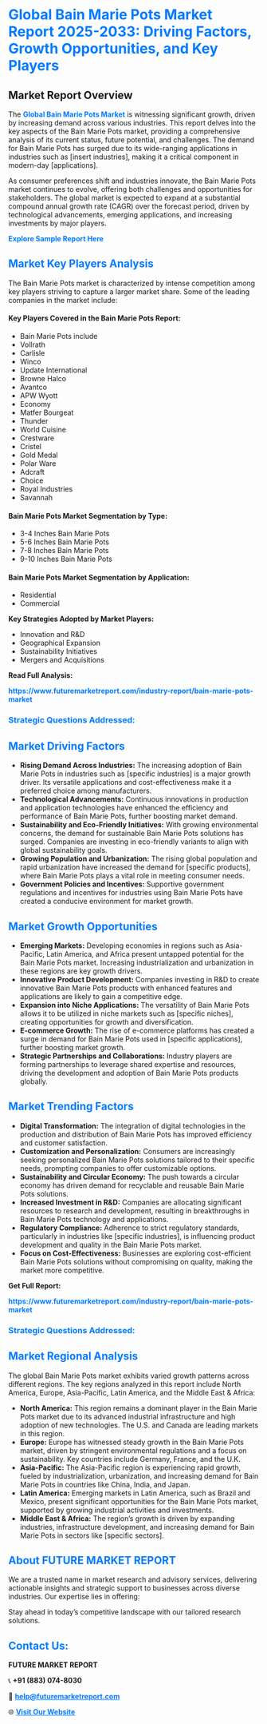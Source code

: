 <h1 style="color: #007BFF;">Global Bain Marie Pots Market Report 2025-2033: Driving Factors, Growth Opportunities, and Key Players</h1>

<section id="overview">
<h2>Market Report Overview</h2>
<p>The <a href="https://www.futuremarketreport.com/industry-report/bain-marie-pots-market" style="color: #007BFF; text-decoration: none;"><strong>Global Bain Marie Pots Market</strong></a> is witnessing significant growth, driven by increasing demand across various industries. This report delves into the key aspects of the Bain Marie Pots market, providing a comprehensive analysis of its current status, future potential, and challenges. The demand for Bain Marie Pots has surged due to its wide-ranging applications in industries such as [insert industries], making it a critical component in modern-day [applications].</p>
<p>As consumer preferences shift and industries innovate, the Bain Marie Pots market continues to evolve, offering both challenges and opportunities for stakeholders. The global market is expected to expand at a substantial compound annual growth rate (CAGR) over the forecast period, driven by technological advancements, emerging applications, and increasing investments by major players.</p>
</section>

<section id="overview">
<p><a href="https://www.futuremarketreport.com/request-sample/reportId=100097" style="color: #007BFF; text-decoration: none;"><strong>Explore Sample Report Here</strong></a></p>
</section>

<section id="key-players">
<h2 style="color: #007BFF;">Market Key Players Analysis</h2>
<p>The Bain Marie Pots market is characterized by intense competition among key players striving to capture a larger market share. Some of the leading companies in the market include:</p>
<h4>Key Players Covered in the Bain Marie Pots Report:</h4>
<ul><li>Bain Marie Pots include</li><li>Vollrath</li><li>Carlisle</li><li>Winco</li><li>Update International</li><li>Browne Halco</li><li>Avantco</li><li>APW Wyott</li><li>Economy</li><li>Matfer Bourgeat</li><li>Thunder</li><li>World Cuisine</li><li>Crestware</li><li>Cristel</li><li>Gold Medal</li><li>Polar Ware</li><li>Adcraft</li><li>Choice</li><li>Royal Industries</li><li>Savannah</li></ul>
<h4>Bain Marie Pots Market Segmentation by Type:</h4>
<ul><li>3-4 Inches Bain Marie Pots</li><li>5-6 Inches Bain Marie Pots</li><li>7-8 Inches Bain Marie Pots</li><li>9-10 Inches Bain Marie Pots</li></ul>

<h4>Bain Marie Pots Market Segmentation by Application:</h4>
<ul><li>Residential</li><li>Commercial</li></ul>
<p><strong>Key Strategies Adopted by Market Players:</strong></p>
<ul>
<li>Innovation and R&D</li>
<li>Geographical Expansion</li>
<li>Sustainability Initiatives</li>
<li>Mergers and Acquisitions</li>
</ul>
</section>

<section>
<p><strong>Read Full Analysis: </strong></p><a href="https://www.futuremarketreport.com/industry-report/bain-marie-pots-market" style="color: #007BFF; text-decoration: none;"><strong>https://www.futuremarketreport.com/industry-report/bain-marie-pots-market</strong></a>
<h3 style="color: #007BFF;">Strategic Questions Addressed:</h3>
</section>

<section id="driving-factors">
<h2 style="color: #007BFF;">Market Driving Factors</h2>
<ul>
<li><strong>Rising Demand Across Industries:</strong> The increasing adoption of Bain Marie Pots in industries such as [specific industries] is a major growth driver. Its versatile applications and cost-effectiveness make it a preferred choice among manufacturers.</li>
<li><strong>Technological Advancements:</strong> Continuous innovations in production and application technologies have enhanced the efficiency and performance of Bain Marie Pots, further boosting market demand.</li>
<li><strong>Sustainability and Eco-Friendly Initiatives:</strong> With growing environmental concerns, the demand for sustainable Bain Marie Pots solutions has surged. Companies are investing in eco-friendly variants to align with global sustainability goals.</li>
<li><strong>Growing Population and Urbanization:</strong> The rising global population and rapid urbanization have increased the demand for [specific products], where Bain Marie Pots plays a vital role in meeting consumer needs.</li>
<li><strong>Government Policies and Incentives:</strong> Supportive government regulations and incentives for industries using Bain Marie Pots have created a conducive environment for market growth.</li>
</ul>
</section>

<section id="growth-opportunities">
<h2 style="color: #007BFF;">Market Growth Opportunities</h2>
<ul>
<li><strong>Emerging Markets:</strong> Developing economies in regions such as Asia-Pacific, Latin America, and Africa present untapped potential for the Bain Marie Pots market. Increasing industrialization and urbanization in these regions are key growth drivers.</li>
<li><strong>Innovative Product Development:</strong> Companies investing in R&D to create innovative Bain Marie Pots products with enhanced features and applications are likely to gain a competitive edge.</li>
<li><strong>Expansion into Niche Applications:</strong> The versatility of Bain Marie Pots allows it to be utilized in niche markets such as [specific niches], creating opportunities for growth and diversification.</li>
<li><strong>E-commerce Growth:</strong> The rise of e-commerce platforms has created a surge in demand for Bain Marie Pots used in [specific applications], further boosting market growth.</li>
<li><strong>Strategic Partnerships and Collaborations:</strong> Industry players are forming partnerships to leverage shared expertise and resources, driving the development and adoption of Bain Marie Pots products globally.</li>
</ul>
</section>

<section id="trending-factors">
<h2 style="color: #007BFF;">Market Trending Factors</h2>
<ul>
<li><strong>Digital Transformation:</strong> The integration of digital technologies in the production and distribution of Bain Marie Pots has improved efficiency and customer satisfaction.</li>
<li><strong>Customization and Personalization:</strong> Consumers are increasingly seeking personalized Bain Marie Pots solutions tailored to their specific needs, prompting companies to offer customizable options.</li>
<li><strong>Sustainability and Circular Economy:</strong> The push towards a circular economy has driven demand for recyclable and reusable Bain Marie Pots solutions.</li>
<li><strong>Increased Investment in R&D:</strong> Companies are allocating significant resources to research and development, resulting in breakthroughs in Bain Marie Pots technology and applications.</li>
<li><strong>Regulatory Compliance:</strong> Adherence to strict regulatory standards, particularly in industries like [specific industries], is influencing product development and quality in the Bain Marie Pots market.</li>
<li><strong>Focus on Cost-Effectiveness:</strong> Businesses are exploring cost-efficient Bain Marie Pots solutions without compromising on quality, making the market more competitive.</li>
</ul>
</section>

<section>
<p><strong>Get Full Report: </strong></p><a href="https://www.futuremarketreport.com/industry-report/bain-marie-pots-market" style="color: #007BFF; text-decoration: none;"><strong>https://www.futuremarketreport.com/industry-report/bain-marie-pots-market</strong></a>
<h3 style="color: #007BFF;">Strategic Questions Addressed:</h3>
</section>


<section id="regional-analysis">
<h2 style="color: #007BFF;">Market Regional Analysis</h2>
<p>The global Bain Marie Pots market exhibits varied growth patterns across different regions. The key regions analyzed in this report include North America, Europe, Asia-Pacific, Latin America, and the Middle East & Africa:</p>
<ul>
<li><strong>North America:</strong> This region remains a dominant player in the Bain Marie Pots market due to its advanced industrial infrastructure and high adoption of new technologies. The U.S. and Canada are leading markets in this region.</li>
<li><strong>Europe:</strong> Europe has witnessed steady growth in the Bain Marie Pots market, driven by stringent environmental regulations and a focus on sustainability. Key countries include Germany, France, and the U.K.</li>
<li><strong>Asia-Pacific:</strong> The Asia-Pacific region is experiencing rapid growth, fueled by industrialization, urbanization, and increasing demand for Bain Marie Pots in countries like China, India, and Japan.</li>
<li><strong>Latin America:</strong> Emerging markets in Latin America, such as Brazil and Mexico, present significant opportunities for the Bain Marie Pots market, supported by growing industrial activities and investments.</li>
<li><strong>Middle East & Africa:</strong> The region’s growth is driven by expanding industries, infrastructure development, and increasing demand for Bain Marie Pots in sectors like [specific sectors].</li>
</ul>
</section>

<footer>
<h2 style="color: #007BFF;">About FUTURE MARKET REPORT</h2>
<p>We are a trusted name in market research and advisory services, delivering actionable insights and strategic support to businesses across diverse industries. Our expertise lies in offering:</p>

<p>Stay ahead in today’s competitive landscape with our tailored research solutions.</p>

<h2 style="color: #007BFF;">Contact Us:</h2>
<p><strong>FUTURE MARKET REPORT</strong></p>
<p>📞 <strong>+91 (883) 074-8030</strong></p>
<p>📧 <strong><a href="mailto:help@futuremarketreport.com" style="color: #007BFF;">help@futuremarketreport.com</a></strong></p>
<p>🌐 <strong><a href="https://www.futuremarketreport.com/" style="color: #007BFF;">Visit Our Website</a></strong></p>
</footer>